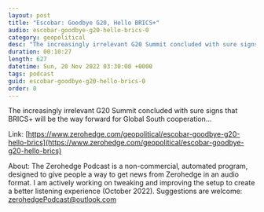 ```yaml
---
layout: post
title: "Escobar: Goodbye G20, Hello BRICS+"
audio: escobar-goodbye-g20-hello-brics-0
category: geopolitical
desc: "The increasingly irrelevant G20 Summit concluded with sure signs that BRICS+ will be the way forward for Global South cooperation..."
duration: 00:10:27
length: 627
datetime: Sun, 20 Nov 2022 03:30:00 +0000
tags: podcast
guid: escobar-goodbye-g20-hello-brics-0
order: 0
---
```

The increasingly irrelevant G20 Summit concluded with sure signs that BRICS+ will be the way forward for Global South cooperation...

Link: [https://www.zerohedge.com/geopolitical/escobar-goodbye-g20-hello-brics](https://www.zerohedge.com/geopolitical/escobar-goodbye-g20-hello-brics)

About: The Zerohedge Podcast is a non-commercial, automated program, designed to give people a way to get news from Zerohedge in an audio format.  I am actively working on tweaking and improving the setup to create a better listening experience (October 2022).  Suggestions are welcome: [zerohedgePodcast@outlook.com](mailto:zerohedgePodcast@outlook.com)